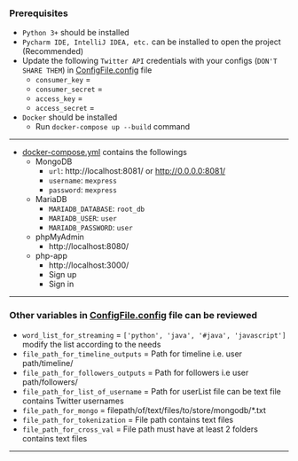 ### Prerequisites

- `Python 3+` should be installed
- `Pycharm IDE, IntelliJ IDEA, etc.` can be installed to open the project (Recommended)
- Update the following `Twitter API` credentials with your configs (`DON'T SHARE THEM`)
  in [ConfigFile.config](data_collection_framework/config/ConfigFile.config) file
    * `consumer_key` =
    * `consumer_secret` =
    * `access_key` =
    * `access_secret` =
- `Docker` should be installed
    - Run `docker-compose up --build` command

---

- [docker-compose.yml](docker-compose.yml) contains the followings
    - MongoDB
        - `url`: http://localhost:8081/ or http://0.0.0.0:8081/
        - `username`: `mexpress`
        - `password`: `mexpress`
    - MariaDB
        - `MARIADB_DATABASE`: `root_db`
        - `MARIADB_USER`: `user`
        - `MARIADB_PASSWORD`: `user`
    - phpMyAdmin
        - http://localhost:8080/
    - php-app
        - http://localhost:3000/
        - Sign up
        - Sign in

---

### Other variables in [ConfigFile.config](data_collection_framework/config/ConfigFile.config) file can be reviewed

- `word_list_for_streaming` = `['python', 'java', '#java', 'javascript']` modify the list according to the needs
- `file_path_for_timeline_outputs` = Path for timeline i.e. user path/timeline/
- `file_path_for_followers_outputs` = Path for followers i.e user path/followers/
- `file_path_for_list_of_username` = Path for userList file can be text file contains Twitter usernames
- `file_path_for_mongo` = filepath/of/text/files/to/store/mongodb/*.txt
- `file_path_for_tokenization` = File path contains text files
- `file_path_for_cross_val` = File path must have at least 2 folders contains text files

---
